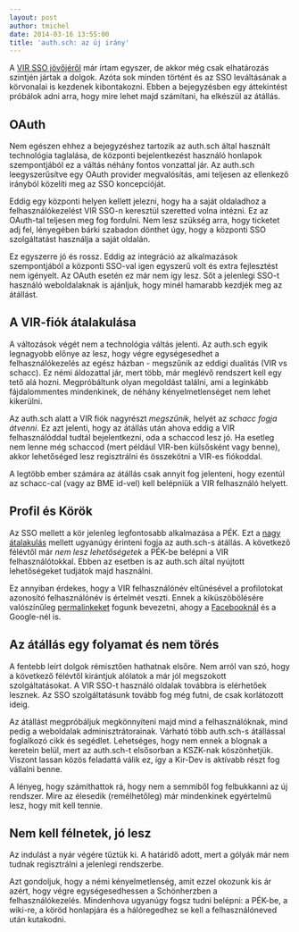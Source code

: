 ```yaml
---
layout: post
author: tmichel
date: 2014-03-16 13:55:00
title: 'auth.sch: az új irány'
---
```


A [VIR SSO jövőjéről](/post/2014-02-23-sso) már írtam egyszer, de akkor még csak elhatározás szintjén jártak a dolgok. Azóta sok minden történt és az SSO leváltásának a körvonalai is kezdenek kibontakozni. Ebben a bejegyzésben egy áttekintést próbálok adni arra, hogy mire lehet majd számítani, ha elkészül az átállás.

## OAuth

Nem egészen ehhez a bejegyzéshez tartozik az auth.sch által használt technológia taglalása, de központi bejelentkezést használó honlapok szempontjából ez a váltás néhány fontos vonzattal jár. Az auth.sch leegyszerűsítve egy OAuth provider megvalósítás, ami teljesen az ellenkező irányból közelíti meg az SSO koncepcióját.

Eddig egy központi helyen kellett jelezni, hogy ha a saját oldaladhoz a felhasználókezelést VIR SSO-n keresztül szeretted volna intézni. Ez az OAuth-tal teljesen meg fog fordulni. Nem lesz szükség arra, hogy ticketet adj fel, lényegében bárki szabadon dönthet úgy, hogy a központi SSO szolgáltatást használja a saját oldalán.

Ez egyszerre jó és rossz. Eddig az integráció az alkalmazások szempontjából a központi SSO-val igen egyszerű volt és extra fejlesztést nem igényelt. Az OAuth esetén ez már nem így lesz. Sőt a jelenlegi SSO-t használó weboldalaknak is ajánljuk, hogy minél hamarabb kezdjék meg az átállást.

## A VIR-fiók átalakulása

A változások végét nem a technológia váltás jelenti. Az auth.sch egyik legnagyobb előnye az lesz, hogy végre egységesedhet a felhasználókezelés az egész házban - megszűnik az eddigi dualitás (VIR vs schacc). Ez némi áldozattal jár, mert több, már meglévő rendszert kell egy tető alá hozni. Megpróbáltunk olyan megoldást találni, ami a leginkább fájdalommentes mindenkinek, de néhány kényelmetlenséget nem lehet kikerülni.

Az auth.sch alatt a VIR fiók nagyrészt _megszűnik_, helyét az _schacc fogja átvenni_. Ez azt jelenti, hogy az átállás után ahova eddig a VIR felhasználóddal tudtál bejelentkezni, oda a schaccod lesz jó. Ha esetleg nem lenne még schaccod (mert például VIR-ben külsősként vagy benne), akkor lehetőséged lesz regisztrálni és összekötni a VIR-es fiókoddal.

A legtöbb ember számára az átállás csak annyit fog jelenteni, hogy ezentúl az schacc-cal (vagy az BME id-vel) kell belépniük a VIR felhasználó helyett.

## Profil és Körök

Az SSO mellett a kör jelenleg legfontosabb alkalmazása a PÉK. Ezt a [nagy átalakulás](/post/2014-01-29-pek-jelen-es-jovo-iv) mellett ugyanúgy érinteni fogja az auth.sch-s átállás. A következő félévtől már _nem lesz lehetőségetek_ a PÉK-be belépni a VIR felhasználótokkal. Ebben az esetben is az auth.sch által nyújtott lehetőségeket tudjátok majd használni.

Ez annyiban érdekes, hogy a VIR felhasználónév eltűnésével a profilotokat azonosító felhasználónév is értelmét veszti. Ennek a kiküszöbölésére valószínűleg [permalinkeket](http://en.wikipedia.org/wiki/Permalink) fogunk bevezetni, ahogy a [Facebooknál](http://www.facebook.com/help/www/211813265517027) és a Google-nél is.

## Az átállás egy folyamat és nem törés

A fentebb leírt dolgok rémisztően hathatnak elsőre. Nem arról van szó, hogy a következő félévtől kirántjuk alólatok a már jól megszokott szolgáltatásokat. A VIR SSO-t használó oldalak továbbra is elérhetőek lesznek. Az SSO szolgáltatásunk tovább fog még futni, de csak korlátozott ideig.

Az átállást megpróbáljuk megkönnyíteni majd mind a felhasználóknak, mind pedig a weboldalak adminisztrátorainak. Várható több auth.sch-s átállással foglalkozó cikk és segédlet. Lehetséges, hogy nem ennek a blognak a keretein belül, mert az auth.sch-t elsősorban a KSZK-nak köszönhetjük. Viszont lassan közös feladattá válik ez, így a Kir-Dev is aktívabb részt fog vállalni benne.

A lényeg, hogy számíthattok rá, hogy nem a semmiből fog felbukkanni az új rendszer. Mire az élesedik (remélhetőleg) már mindenkinek egyértelmű lesz, hogy mit kell tennie.

## Nem kell félnetek, jó lesz

Az indulást a nyár végére tűztük ki. A határidő adott, mert a gólyák már nem tudnak regisztrálni a jelenlegi rendszerbe.

Azt gondoljuk, hogy a némi kényelmetlenség, amit ezzel okozunk kis ár azért, hogy végre egységesedhessen a Schönherzben a felhasználókezelés. Mindenhova ugyanúgy fogsz tudni belépni: a PÉK-be, a wiki-re, a köröd honlapjára és a hálóregedhez se kell a felhasználóneved után kutakodni.
